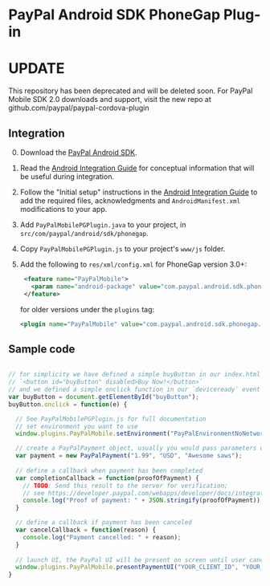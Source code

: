 # PayPal Android SDK PhoneGap Plug-in


# UPDATE
This repository has been deprecated and will be deleted soon. For PayPal Mobile SDK 2.0 downloads and support, visit the new repo at github.com/paypal/paypal-cordova-plugin

Integration
-----------
0. Download the [PayPal Android SDK](https://github.com/paypal/PayPal-Android-SDK).
1. Read the [Android Integration Guide](https://developer.paypal.com/webapps/developer/docs/integration/mobile/android-integration-guide/) for
   conceptual information that will be useful during integration.
2. Follow the "Initial setup" instructions in the [Android Integration Guide](https://developer.paypal.com/webapps/developer/docs/integration/mobile/android-integration-guide/) to add the
   required files, acknowledgments and `AndroidManifest.xml` modifications to your app.
3. Add `PayPalMobilePGPlugin.java` to your project, in `src/com/paypal/android/sdk/phonegap`.
4. Copy `PayPalMobilePGPlugin.js` to your project's `www/js` folder.
5. Add the following to `res/xml/config.xml` for PhoneGap version 3.0+:

    ```xml
     <feature name="PayPalMobile">
       <param name="android-package" value="com.paypal.android.sdk.phonegap.PayPalMobilePGPlugin" />
     </feature>
    ```

   for older versions under the `plugins` tag:
    
    ```xml
    <plugin name="PayPalMobile" value="com.paypal.android.sdk.phonegap.PayPalMobilePGPlugin" />
    ```

Sample code
-----------

```javascript

// for simplicity we have defined a simple buyButton in our index.html
// `<button id="buyButton" disabled>Buy Now!</button>`
// and we defined a simple onclick function in our `deviceready` event
var buyButton = document.getElementById("buyButton");
buyButton.onclick = function(e) {

  // See PayPalMobilePGPlugin.js for full documentation
  // set environment you want to use
  window.plugins.PayPalMobile.setEnvironment("PayPalEnvironmentNoNetwork");

  // create a PayPalPayment object, usually you would pass parameters dynamically
  var payment = new PayPalPayment("1.99", "USD", "Awesome saws");
  
  // define a callback when payment has been completed
  var completionCallback = function(proofOfPayment) {
    // TODO: Send this result to the server for verification;
    // see https://developer.paypal.com/webapps/developer/docs/integration/mobile/verify-mobile-payment/ for details.
    console.log("Proof of payment: " + JSON.stringify(proofOfPayment));
  }

  // define a callback if payment has been canceled
  var cancelCallback = function(reason) {
    console.log("Payment cancelled: " + reason);
  }
  
  // launch UI, the PayPal UI will be present on screen until user cancels it or payment completed
  window.plugins.PayPalMobile.presentPaymentUI("YOUR_CLIENT_ID", "YOUR_PAYPAL_EMAIL_ADDRESS", "someuser@somedomain.com", payment, completionCallback, cancelCallback);
}
```

